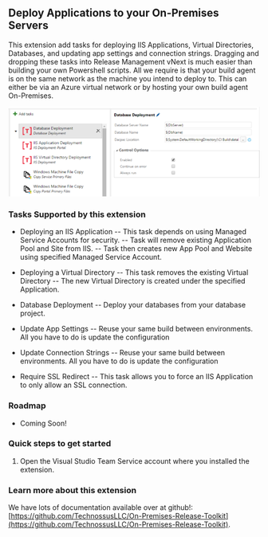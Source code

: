 ## Deploy Applications to your On-Premises Servers ##
This extension add tasks for deploying IIS Applications, Virtual Directories, Databases, and updating app settings and connection strings. Dragging and dropping these tasks into Release Management vNext is much easier than building your own Powershell scripts. All we require is that your build agent is on the same network as the machine you intend to deploy to. This can either be via an Azure virtual network or by hosting your own build agent On-Premises.

![Tasks](tasks.png)

### Tasks Supported by this extension
- Deploying an IIS Application
-- This task depends on using Managed Service Accounts for security.
-- Task will remove existing Application Pool and Site from IIS.
-- Task then creates new App Pool and Website using specified Managed Service Account.

- Deploying a Virtual Directory
-- This task removes the existing Virtual Directory
-- The new Virtual Directory is created under the specified Application.

- Database Deployment
-- Deploy your databases from your database project. 

- Update App Settings
-- Reuse your same build between environments. All you have to do is update the configuration

- Update Connection Strings
-- Reuse your same build between environments. All you have to do is update the configuration

- Require SSL Redirect
-- This task allows you to force an IIS Application to only allow an SSL connection.

### Roadmap
- Coming Soon!

### Quick steps to get started
1. Open the Visual Studio Team Service account where you installed the extension.

### Learn more about this extension
We have lots of documentation available over at github!: [https://github.com/TechnossusLLC/On-Premises-Release-Toolkit](https://github.com/TechnossusLLC/On-Premises-Release-Toolkit).
